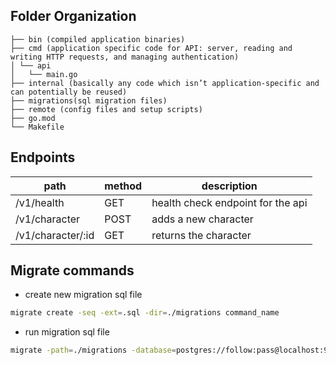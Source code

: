 ## Folder Organization

```
├── bin (compiled application binaries)
├── cmd (application specific code for API: server, reading and writing HTTP requests, and managing authentication)
│ └── api
│   └── main.go
├── internal (basically any code which isn’t application-specific and can potentially be reused)
├── migrations(sql migration files)
├── remote (config files and setup scripts)
├── go.mod
└── Makefile
```

## Endpoints

| path              | method | description                       |
|-------------------|--------|-----------------------------------|
| /v1/health        | GET    | health check endpoint for the api |
| /v1/character     | POST   | adds a new character              |
| /v1/character/:id | GET    | returns the character             |

## Migrate commands

- create new migration sql file

 ```sh
 migrate create -seq -ext=.sql -dir=./migrations command_name 
 ```

 - run migration sql file
 ```sh
migrate -path=./migrations -database=postgres://follow:pass@localhost:9092/follow?sslmode=disable up
 ```

